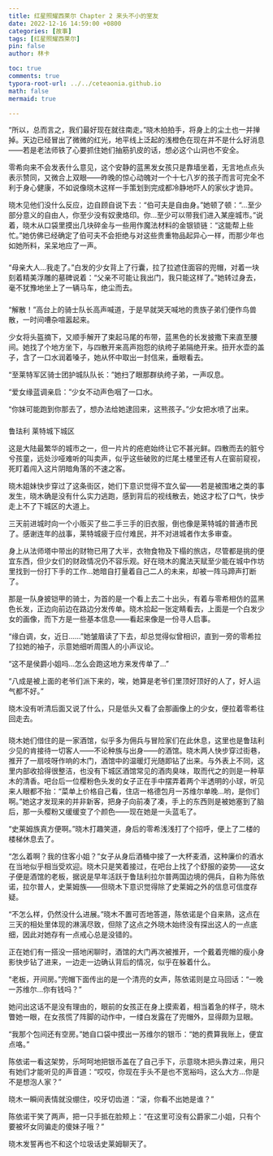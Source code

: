 ```yaml
---
title: 红星照耀西莱尔 Chapter 2 来头不小的室友
date: 2022-12-16 14:59:00 +0800
categories: [故事]
tags: [红星照耀西莱尔]
pin: false
author: 林卡

toc: true
comments: true
typora-root-url: ../../ceteaonia.github.io
math: false
mermaid: true

---
```

“所以，总而言之，我们最好现在就往南走。”晓木拍拍手，将身上的尘土也一并掸掉。天边已经冒出了微微的红光，地平线上泛起的浅橙色在现在并不是什么好消息——若是老法师铁了心要抓住她们抽筋扒皮的话，想必这个山洞也不安全。

零希向来不会发表什么意见，这个安静的蓝黑发女孩只是靠墙坐着，无言地点点头表示赞同，又微合上双眼——昨晚的惊心动魄对一个十七八岁的孩子而言可完全不利于身心健康，不如说像晓木这样一手策划到完成都冷静地吓人的家伙才诡异。

晓木见他们没什么反应，边自顾自说下去：“伯可夫是自由身。”她顿了顿：“…至少部分意义的自由人，你至少没有奴隶烙印。你…至少可以带我们进入某座城市。”说着，晓木从口袋里摸出几块碎金与一些用作魔法材料的金银锁链：“这能帮上些忙。”她仿佛已经确定了伯可夫不会拒绝与对这些贵重物品起异心一样，而那少年也如她所料，呆呆地应了一声。

###

“母亲大人…我走了。”白发的少女背上了行囊，拉了拉遮住面容的兜帽，对着一块刻着精美浮雕的墓碑说着：“父亲不可能让我出门，我只能这样了。”她转过身去，毫不犹豫地坐上了一辆马车，绝尘而去。

###

“解散！”高台上的骑士队长高声喊道，于是早就哭天喊地的贵族子弟们便作鸟兽散，一时间嘈杂喧嚣起来。

少女将头盔摘下，又顺手解开了束起马尾的布带，蓝黑色的长发披撒下来直至腰间。她找了个地方坐下，与四散开来高声抱怨的纨绔子弟隔绝开来。扭开水壶的盖子，含了一口水润着嗓子，她从怀中取出一封信来，垂眼看去。

“至莱特军区骑士团护城队队长：”她扫了眼那群纨绔子弟，一声叹息。

“爱女缘蓝调亲启：”少女不动声色咽了一口水。

“你妹可能跑到你那去了，想办法给她逮回来，这熊孩子。”少女把水喷了出来。

###

鲁珐利 莱特城下城区

这是大陆最繁华的城市之一，但一片片的疮疤始终让它不甚光鲜。四散而去的脏兮兮孩童，远处沙哑难听的叫卖声，似乎这些破败的烂尾土楼里还有人在窗前窥视，死盯着闯入这片阴暗角落的不速之客。

晓木姐妹快步穿过了这条街区，她们下意识觉得不宜久留——若是被围堵之类的事发生，晓木确是没有什么实力逃跑，感到背后的视线散去，她这才松了口气，快步走上不了下城区的大道上。

三天前进城时向一个小贩买了些二手三手的旧衣服，倒也像是莱特城的普通市民了。感谢连年的战事，莱特城疲于应付难民，并不对进城者作太多审查。

身上从法师塔中带出的财物已用了大半，衣物食物及下榻的旅店，尽管都是挑的便宜东西，但少女们的财政情况仍不容乐观。好在晓木的魔法天赋至少能在城中作坊里找到一份打下手的工作…她暗自打量着自己二人的未来，却被一阵马蹄声打断了。

那是一队身披铠甲的骑士，为首的是一个看上去二十出头，有着与零希相仿的蓝黑色长发，正边向前边在路边分发传单。晓木拾起一张定睛看去，上面是一个白发少女的画像，而下方是一些基本信息——看起来像是一份寻人启事。

“缘白调，女，近日……”她皱眉读了下去，却总觉得似曾相识，直到一旁的零希拉了拉她的袖子，示意她细听周围人的小声议论。

“这不是侯爵小姐吗…怎么会跑这地方来发传单了…”

“八成是被上面的老爷们派下来的，唉，她算是老爷们里顶好顶好的人了，好人运气都不好。”

晓木没有听清后面又说了什么，只是低头又看了会那画像上的少女，便拉着零希往回走去。

###

晓木她们借住的是一家酒馆，似乎多为佣兵与冒险家们在此休息，这里也是鲁珐利少见的肯接待一切客人——不论种族与出身——的酒馆。晓木两人快步穿过街巷，推开了一扇吱呀作响的木门，酒馆中的温暖灯光随即钻了出来。与外表上不同，这里内部收拾得很整洁，也没有下城区酒馆常见的酒肉臭味，取而代之的则是一种草木的清香。吧台后一位樱粉色头发的女子正在手中摆弄着两个半透明的小球，听见来人眼都不抬：“菜单上价格自己看，住店一格德包月一苏维尔单晚…哟，是你们啊。”她这才发现来的并非新客，把身子向前凑了凑，手上的东西则是被她塞到了脑后，那一头樱粉又缓缓变了个颜色——现在她是一头蓝毛了。

“史莱姆族真方便啊。”晓木打趣笑道，身后的零希浅浅打了个招呼，便上了二楼的楼梯休息去了。

“怎么着啊？我的住客小姐？”女子从身后酒桶中接了一大杯麦酒，这种廉价的酒水在当地似乎相当受欢迎。晓木只是笑着接过，在吧台上找了个舒服的姿势——这女子便是酒馆的老板，据说是早年活跃于鲁珐利拉尔普两国边境的佣兵，自称为陈依诺，拉尔普人，史莱姆族——但晓木下意识觉得除了史莱姆之外的信息可信度存疑。

“不怎么样，仍然没什么进展。”晓木不置可否地答道，陈依诺是个自来熟，这点在三天的相处里体现的淋漓尽致，但除了这点之外晓木始终没有探出这人的一点底细，因此对她存有一点戒心总是没错的。

正在她们有一搭没一搭地闲聊时，酒馆的大门再次被推开，一个戴着兜帽的瘦小身影快步钻了进来，一边走一边确认背后的情况，似乎在躲着什么。

“老板，开间房。”兜帽下面传出的是一个清亮的女声，陈依诺则是立马回话：“一晚一苏维尔…你有钱吗？”

她问出这话不是没有理由的，眼前的女孩正在身上摸索着，相当着急的样子，晓木瞥她一眼，在女孩慌了阵脚的动作中，一缕白发露在了兜帽外，显得颇为显眼。

“我那个包间还有空房。”她自口袋中摸出一苏维尔的银币：“她的费算我账上，便宜点咯。”

陈依诺一看这架势，乐呵呵地把银币盖在了自己手下，示意晓木把头靠过来，用只有她们才能听见的声音道：“哎哎，你现在手头不是也不宽裕吗，这么大方…你是不是想泡人家？”

晓木一瞬间表情就没绷住，咬牙切齿道：“滚，你看不出她是谁？”

陈依诺干笑了两声，把一只手抵在脸颊上：“在这里可没有公爵家二小姐，只有个要被坏女同骗走的傻妹子哦？”

晓木发誓再也不和这个垃圾话史莱姆聊天了。
